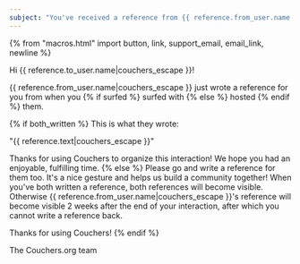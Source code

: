 ```yaml
---
subject: "You've received a reference from {{ reference.from_user.name|couchers_escape }}!"
---
```


{% from "macros.html" import button, link, support_email, email_link, newline %}

Hi {{ reference.to_user.name|couchers_escape }}!

{{ reference.from_user.name|couchers_escape }} just wrote a reference for you from when you {% if surfed %} surfed with {% else %} hosted {% endif %} them.

{% if both_written %}
This is what they wrote:

"{{ reference.text|couchers_escape }}"

Thanks for using Couchers to organize this interaction! We hope you had an enjoyable, fulfilling time.
{% else %}
Please go and write a reference for them too. It's a nice gesture and helps us build a community together! When you've both written a reference, both references will become visible. Otherwise {{ reference.from_user.name|couchers_escape }}'s reference will become visible 2 weeks after the end of your interaction, after which you cannot write a reference back.

Thanks for using Couchers!
{% endif %}


The Couchers.org team
